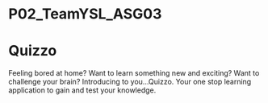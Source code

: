 # P02_TeamYSL_ASG03

# Quizzo #

Feeling bored at home? 
Want to learn something new and exciting? 
Want to challenge your brain? 
Introducing to you...Quizzo. Your one stop learning application to gain and test your knowledge. 
